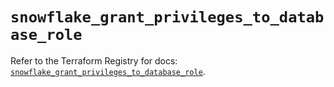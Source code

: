 # `snowflake_grant_privileges_to_database_role`

Refer to the Terraform Registry for docs: [`snowflake_grant_privileges_to_database_role`](https://registry.terraform.io/providers/snowflakedb/snowflake/1.2.1/docs/resources/grant_privileges_to_database_role).

